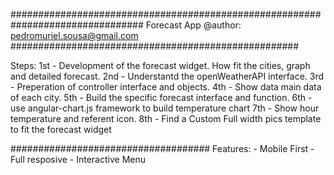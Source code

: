################################################################################
Forecast App
@author: pedromuriel.sousa@gmail.com
####################################################

Steps:
	1st - Development of the forecast widget. How fit the cities, graph and detailed forecast.
	2nd - Understantd the openWeatherAPI interface.
	3rd - Preperation of controller interface and objects.
	4th - Show data main data of each city.
	5th - Build the specific forecast interface and function.
	6th - use angular-chart.js framework to build temperature chart
	7th - Show hour temperature and referent icon.
	8th - Find a Custom Full width pics template to fit the forecast widget
	
####################################
Features:
	- Mobile First
	- Full resposive
	- Interactive Menu